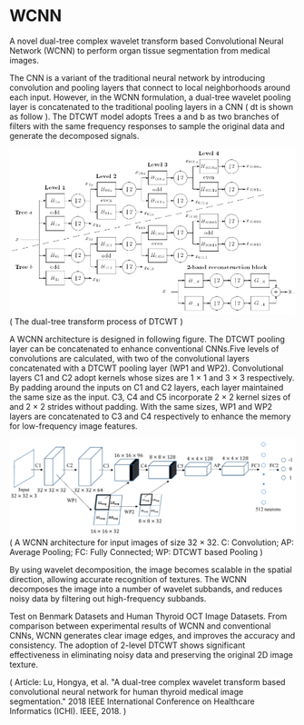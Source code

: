 # WCNN
A novel dual-tree complex wavelet transform based Convolutional Neural Network (WCNN) to perform organ tissue segmentation from medical images.

The CNN is a variant of the traditional neural network by introducing convolution and pooling layers that connect to local neighborhoods around each input. However, in the WCNN formulation, a dual-tree wavelet pooling layer is concatenated to the traditional pooling layers in a CNN ( dt is shown as follow ). The DTCWT model adopts Trees a and b as two branches of filters with the same frequency responses to sample the original data and generate the decomposed signals.

![Image text](https://github.com/arialibra/WCNN/blob/master/IMG-folder/dt.png)
( The dual-tree transform process of DTCWT )

A WCNN architecture is designed in following figure. The DTCWT pooling layer can be concatenated to enhance conventional CNNs.Five levels of convolutions are calculated, with two of the convolutional layers concatenated with a DTCWT pooling layer (WP1 and WP2). Convolutional layers C1 and C2 adopt kernels whose sizes are 1 × 1 and 3 × 3 respectively. By padding around the inputs on C1 and C2 layers, each layer maintained the same size as the input. C3, C4 and C5 incorporate 2 × 2 kernel sizes of and 2 × 2 strides without padding. With the same sizes, WP1 and WP2 layers are concatenated to C3 and C4 respectively to enhance the memory for low-frequency image features.

![Image text](https://github.com/arialibra/WCNN/blob/master/IMG-folder/wcnn.PNG)
( A WCNN architecture for input images of size 32 × 32. C: Convolution; AP: Average Pooling; FC: Fully Connected;
WP: DTCWT based Pooling )

By using wavelet decomposition, the image becomes scalable in the spatial direction, allowing accurate recognition of textures. The WCNN decomposes the image into a number of wavelet subbands, and reduces noisy data by filtering out high-frequency subbands. 

Test on Benmark Datasets and Human Thyroid OCT Image Datasets. From comparison between experimental results of WCNN and conventional CNNs, WCNN generates clear image edges, and improves the accuracy and consistency. The adoption of 2-level DTCWT shows significant effectiveness in eliminating noisy data and preserving the original 2D image texture.

( Article: Lu, Hongya, et al. "A dual-tree complex wavelet transform based convolutional neural network for human thyroid medical image segmentation." 2018 IEEE International Conference on Healthcare Informatics (ICHI). IEEE, 2018. )
